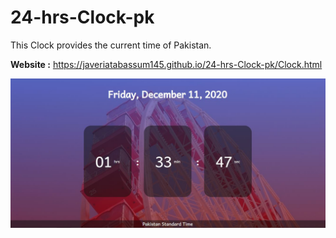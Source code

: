 # 24-hrs-Clock-pk

This Clock provides the current time of Pakistan.

**Website :** https://javeriatabassum145.github.io/24-hrs-Clock-pk/Clock.html

![Landing Page](https://github.com/javeriatabassum145/24-hrs-Clock-pk/blob/main/web_clock.JPG)
